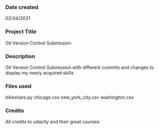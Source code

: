 ### Date created
02/04/2021

### Project Title
Git Version Control Submission

### Description
Git Version Control Submission with different commits and changes to display my newly acquired skills

### Files used
bikeshare.py
chicago.csv
new_york_city.csv
washington.csv

### Credits
All credits to udacity and their great courses

